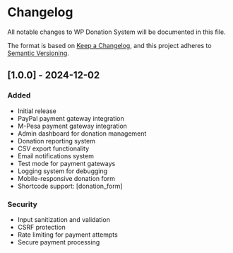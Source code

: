 # Changelog
All notable changes to WP Donation System will be documented in this file.

The format is based on [Keep a Changelog](https://keepachangelog.com/en/1.0.0/),
and this project adheres to [Semantic Versioning](https://semver.org/spec/v2.0.0.html).

## [1.0.0] - 2024-12-02
### Added
- Initial release
- PayPal payment gateway integration
- M-Pesa payment gateway integration
- Admin dashboard for donation management
- Donation reporting system
- CSV export functionality
- Email notifications system
- Test mode for payment gateways
- Logging system for debugging
- Mobile-responsive donation form
- Shortcode support: [donation_form]

### Security
- Input sanitization and validation
- CSRF protection
- Rate limiting for payment attempts
- Secure payment processing 